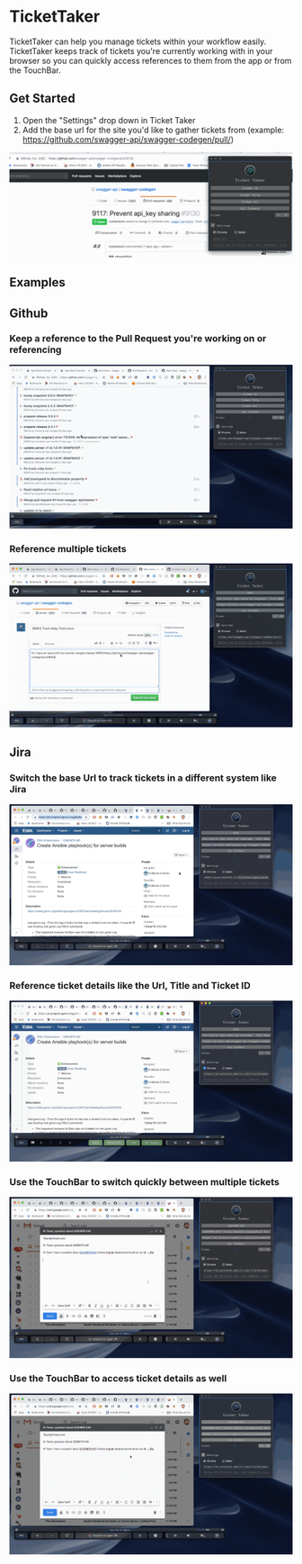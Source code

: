 # TicketTaker

TicketTaker can help you manage tickets within your workflow easily. TicketTaker keeps track of tickets you're currently working with in your browser so you can quickly access references to them from the app or from the TouchBar.

## Get Started

1) Open the "Settings" drop down in Ticket Taker
2) Add the base url for the site you'd like to gather tickets from (example: https://github.com/swagger-api/swagger-codegen/pull/)

![Get Started](https://github.com/normand1/TicketTaker-Download/blob/master/gifs/TicketTaker-GetStarted.gif)

## Examples

## Github
### Keep a reference to the Pull Request you're working on or referencing
![TicketTaker-Download/TicketTaker-PR.gif at master · normand1/TicketTaker-Download](https://github.com/normand1/TicketTaker-Download/blob/master/gifs/TicketTaker-PR.gif)

### Reference multiple tickets
![TicketTaker-Download/TicketTaker-multiple.gif at master · normand1/TicketTaker-Download](https://github.com/normand1/TicketTaker-Download/blob/master/gifs/TicketTaker-multiple.gif)

## Jira
### Switch the base Url to track tickets in a different system like Jira
![TicketTaker-Download/TicketTaker-jira.gif at master · normand1/TicketTaker-Download](https://github.com/normand1/TicketTaker-Download/blob/master/gifs/TicketTaker-jira.gif)

### Reference ticket details like the Url, Title and Ticket ID
![TicketTaker-Download/TicketTaker-referenceDetails.gif at master · normand1/TicketTaker-Download](https://github.com/normand1/TicketTaker-Download/blob/master/gifs/TicketTaker-referenceDetails.gif)

### Use the TouchBar to switch quickly between multiple tickets
![TicketTaker-Download/TicketTaker-switch.gif at master · normand1/TicketTaker-Download](https://github.com/normand1/TicketTaker-Download/blob/master/gifs/TicketTaker-switch.gif)

### Use the TouchBar to access ticket details as well
![TicketTaker-Download/TicketTaker-url.gif at master · normand1/TicketTaker-Download](https://github.com/normand1/TicketTaker-Download/blob/master/gifs/TicketTaker-url.gif)
